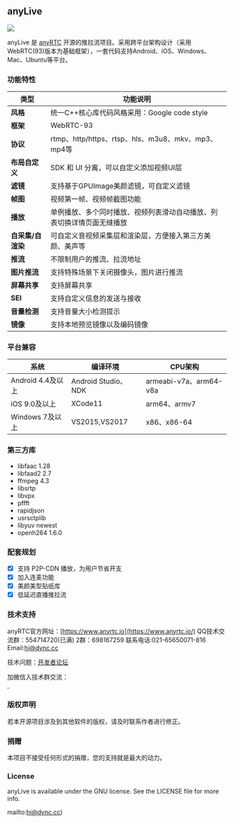 ## anyLive

![](https://teameeting.oss-cn-shanghai.aliyuncs.com/ar/github-source/anylive-logo.png)

anyLive 是 [anyRTC](https://www.anyrtc.io/) 开源的推拉流项目。采用跨平台架构设计（采用WebRTC(93)版本为基础框架），一套代码支持Android、iOS、Windows、Mac、Ubuntu等平台。



### 功能特性

| 类型              | 功能说明                                                     |
| ----------------- | ------------------------------------------------------------ |
| **风格**          | 统一C++核心库代码风格采用：Google code style                 |
| **框架**          | WebRTC-93                                                    |
| **协议**          | rtmp、http/https、rtsp、hls、m3u8、mkv、mp3、mp4等           |
| **布局自定义**    | SDK 和 UI 分离，可以自定义添加视频UI层                       |
| **滤镜**          | 支持基于GPUImage美颜滤镜，可自定义滤镜                       |
| **帧图**          | 视频第一帧、视频帧截图功能                                   |
| **播放**          | 单例播放、多个同时播放、视频列表滑动自动播放、列表切换详情页面无缝播放 |
| **自采集/自渲染** | 可自定义音视频采集层和渲染层，方便接入第三方美颜、美声等     |
| **推流**          | 不限制用户的推流、拉流地址                                   |
| **图片推流**      | 支持特殊场景下关闭摄像头，图片进行推流                       |
| **屏幕共享**      | 支持屏幕共享                                                 |
| **SEI**           | 支持自定义信息的发送与接收                                   |
| **音量检测**      | 支持音量大小检测提示                                         |
| **镜像**      | 支持本地预览镜像以及编码镜像                                         |

### 平台兼容

| 系统              | 编译环境            | CPU架构                |
| ----------------- | ------------------- | ---------------------- |
| Android 4.4及以上 | Android Studio、NDK | armeabi-v7a、arm64-v8a |
| iOS 9.0及以上     | XCode11             | arm64、armv7           |
| Windows 7及以上   | VS2015,VS2017       | x86、x86-64            |

### 第三方库

- libfaac 1.28
- libfaad2 2.7
- ffmpeg 4.3
- libsrtp
- libvpx
- pffft
- rapidjson
- usrsctplib
- libyuv newest
- openh264 1.6.0

### 配套规划

- [x]  支持 P2P-CDN 播放，为用户节省开支
- [x] 加入连麦功能
- [x] 美颜美型贴纸库
- [x] 低延迟直播推拉流

### 技术支持 

anyRTC官方网址：[https://www.anyrtc.io](https://www.anyrtc.io/)
QQ技术交流群：554714720(已满)  2群：698167259
联系电话:021-65650071-816
Email:[hi@dync.cc]()

技术问题：[开发者论坛](https://bbs.anyrtc.io/)

加微信入技术群交流：

<img src="https://teameeting.oss-cn-shanghai.aliyuncs.com/ar/github-source/weixincustomer.png" style="zoom:30%;" />

### 版权声明

若本开源项目涉及到其他软件的版权，请及时联系作者进行修正。

### 捐赠

本项目不接受任何形式的捐赠，您的支持就是最大的动力。

### License

anyLive is available under the GNU license. See the LICENSE file for more info.

mailto:hi@dync.cc)
